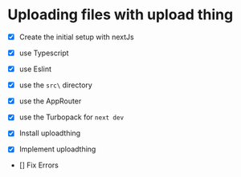 # Uploading files with upload thing

- [x] Create the initial setup with nextJs
- [x] use Typescript
- [x] use Eslint
- [x] use the `src\` directory
- [x] use the AppRouter
- [x] use the Turbopack for `next dev` 

- [x] Install uploadthing
- [x] Implement uploadthing
- [] Fix Errors
